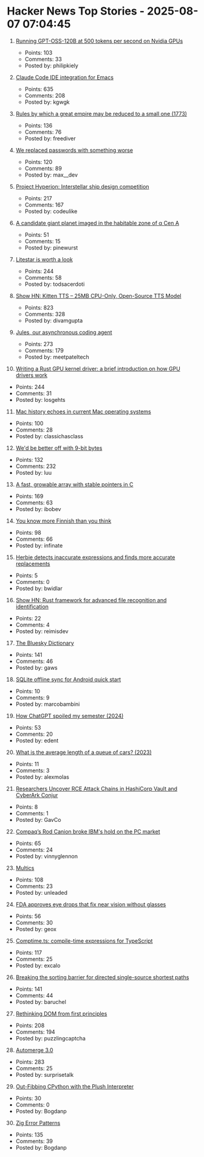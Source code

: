 # Hacker News Top Stories - 2025-08-07 07:04:45

1. [Running GPT-OSS-120B at 500 tokens per second on Nvidia GPUs](https://www.baseten.co/blog/sota-performance-for-gpt-oss-120b-on-nvidia-gpus/)
   - Points: 103
   - Comments: 33
   - Posted by: philipkiely

2. [Claude Code IDE integration for Emacs](https://github.com/manzaltu/claude-code-ide.el)
   - Points: 635
   - Comments: 208
   - Posted by: kgwgk

3. [Rules by which a great empire may be reduced to a small one (1773)](https://founders.archives.gov/documents/Franklin/01-20-02-0213)
   - Points: 136
   - Comments: 76
   - Posted by: freediver

4. [We replaced passwords with something worse](https://blog.danielh.cc/blog/passwords)
   - Points: 120
   - Comments: 89
   - Posted by: max__dev

5. [Project Hyperion: Interstellar ship design competition](https://www.projecthyperion.org)
   - Points: 217
   - Comments: 167
   - Posted by: codeulike

6. [A candidate giant planet imaged in the habitable zone of α  Cen A](https://arxiv.org/abs/2508.03814)
   - Points: 51
   - Comments: 15
   - Posted by: pinewurst

7. [Litestar is worth a look](https://www.b-list.org/weblog/2025/aug/06/litestar/)
   - Points: 244
   - Comments: 58
   - Posted by: todsacerdoti

8. [Show HN: Kitten TTS – 25MB CPU-Only, Open-Source TTS Model](https://github.com/KittenML/KittenTTS)
   - Points: 823
   - Comments: 328
   - Posted by: divamgupta

9. [Jules, our asynchronous coding agent](https://blog.google/technology/google-labs/jules-now-available/)
   - Points: 273
   - Comments: 179
   - Posted by: meetpateltech

10. [Writing a Rust GPU kernel driver: a brief introduction on how GPU drivers work](https://www.collabora.com/news-and-blog/blog/2025/08/06/writing-a-rust-gpu-kernel-driver-a-brief-introduction-on-how-gpu-drivers-work/)
   - Points: 244
   - Comments: 31
   - Posted by: losgehts

11. [Mac history echoes in current Mac operating systems](http://tenfourfox.blogspot.com/2025/08/mac-history-echoes-in-mac-operating.html)
   - Points: 100
   - Comments: 28
   - Posted by: classichasclass

12. [We'd be better off with 9-bit bytes](https://pavpanchekha.com/blog/9bit.html)
   - Points: 132
   - Comments: 232
   - Posted by: luu

13. [A fast, growable array with stable pointers in C](https://danielchasehooper.com/posts/segment_array/)
   - Points: 169
   - Comments: 63
   - Posted by: ibobev

14. [You know more Finnish than you think](https://dannybate.com/2025/08/03/you-know-more-finnish-than-you-think/)
   - Points: 98
   - Comments: 66
   - Posted by: infinate

15. [Herbie detects inaccurate expressions and finds more accurate replacements](https://herbie.uwplse.org/)
   - Points: 5
   - Comments: 0
   - Posted by: bwidlar

16. [Show HN: Rust framework for advanced file recognition and identification](https://crates.io/crates/magical_rs)
   - Points: 22
   - Comments: 4
   - Posted by: reimisdev

17. [The Bluesky Dictionary](https://www.avibagla.com/blueskydictionary/)
   - Points: 141
   - Comments: 46
   - Posted by: gaws

18. [SQLite offline sync for Android quick start](https://github.com/sqliteai/sqlite-sync/tree/main/examples/android-integration)
   - Points: 10
   - Comments: 9
   - Posted by: marcobambini

19. [How ChatGPT spoiled my semester (2024)](https://benborgers.com/chatgpt-semester)
   - Points: 53
   - Comments: 20
   - Posted by: edent

20. [What is the average length of a queue of cars? (2023)](https://e-dorigatti.github.io/math/2023/11/01/queue-length.html)
   - Points: 11
   - Comments: 3
   - Posted by: alexmolas

21. [Researchers Uncover RCE Attack Chains in HashiCorp Vault and CyberArk Conjur](https://www.csoonline.com/article/4035274/researchers-uncover-rce-attack-chains-in-popular-enterprise-credential-vaults.html)
   - Points: 8
   - Comments: 1
   - Posted by: GavCo

22. [Compaq’s Rod Canion broke IBM's hold on the PC market](https://every.to/feeds/b0e329f3048258e8eeb7/the-man-who-beat-ibm)
   - Points: 65
   - Comments: 24
   - Posted by: vinnyglennon

23. [Multics](https://www.multicians.org/multics.html)
   - Points: 108
   - Comments: 23
   - Posted by: unleaded

24. [FDA approves eye drops that fix near vision without glasses](https://newatlas.com/aging/age-related-near-sighted-drops-vizz/)
   - Points: 56
   - Comments: 30
   - Posted by: geox

25. [Comptime.ts: compile-time expressions for TypeScript](https://comptime.js.org/)
   - Points: 117
   - Comments: 25
   - Posted by: excalo

26. [Breaking the sorting barrier for directed single-source shortest paths](https://www.quantamagazine.org/new-method-is-the-fastest-way-to-find-the-best-routes-20250806/)
   - Points: 141
   - Comments: 44
   - Posted by: baruchel

27. [Rethinking DOM from first principles](https://acko.net/blog/html-is-dead-long-live-html/)
   - Points: 208
   - Comments: 194
   - Posted by: puzzlingcaptcha

28. [Automerge 3.0](https://automerge.org/blog/automerge-3/)
   - Points: 283
   - Comments: 25
   - Posted by: surprisetalk

29. [Out-Fibbing CPython with the Plush Interpreter](https://pointersgonewild.com/2025-08-06-out-fibbing-cpython-with-the-plush-interpreter/)
   - Points: 30
   - Comments: 0
   - Posted by: Bogdanp

30. [Zig Error Patterns](https://glfmn.io/posts/zig-error-patterns/)
   - Points: 135
   - Comments: 39
   - Posted by: Bogdanp


